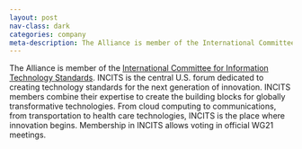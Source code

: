 ```yaml
---
layout: post
nav-class: dark
categories: company
meta-description: The Alliance is member of the International Committee for Information Technology Standards. INCITS is the central U.S. forum dedicated to creating technology standards for the next generation of innovation. INCITS members combine their expertise to create the building blocks for globally transformative technologies. From cloud computing to communications, from transportation to health care technologies, INCITS is the place where innovation begins. Membership in INCITS allows voting in official WG21 meetings.
---
```

The Alliance is member of the
<a href="http://www.incits.org/">International Committee for Information Technology Standards</a>.
INCITS is the central U.S. forum dedicated to creating technology standards
for the next generation of innovation. INCITS members combine their expertise
to create the building blocks for globally transformative technologies. From
cloud computing to communications, from transportation to health care
technologies, INCITS is the place where innovation begins. Membership in
INCITS allows voting in official WG21 meetings.
